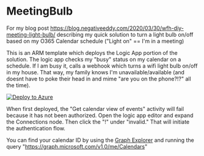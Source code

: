 # MeetingBulb
For my blog post https://blog.negativeeddy.com/2020/03/30/wfh-diy-meeting-light-bulb/ describing my quick solution to turn a light bulb on/off based on my O365 Calendar schedule ("Light on" == I'm in a meeting)

This is an ARM template which deploys the Logic App portion of the solution. The logic app checks my "busy" status on my calendar on a schedule. If I am busy it, calls a webhook which turns a wifi light bulb on/off in my house. That way, my family knows I'm unavailable/available (and doesnt have to poke their head in and mime "are you on the phone?!?" all the time). 

[![Deploy to Azure](https://aka.ms/deploytoazurebutton)](https://portal.azure.com/#create/Microsoft.Template/uri/https%3A%2F%2Fgithub.com%2Fnegativeeddy%2FMeetingBulb%2Fblob%2Fmaster%2Fazuredeploy.json)

When first deployed, the "Get calendar view of events" activity will fail because it has not been authorized. Open the logic app editor and expand the Connections node. Then click the "!" under "invalid." That will initiate the authentication flow.

You can find your calendar ID by using the [Graph Explorer](https://developer.microsoft.com/en-us/graph/graph-explorer) and running the query "https://graph.microsoft.com/v1.0/me/Calendars"
